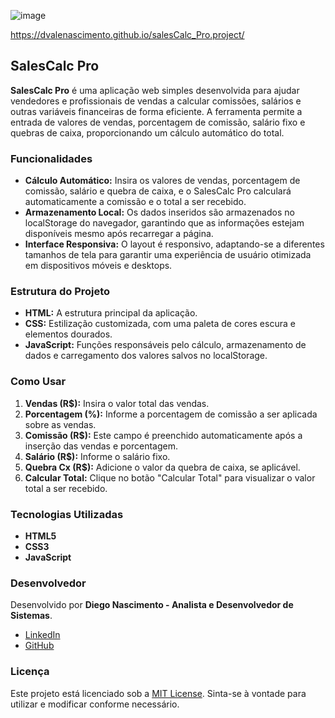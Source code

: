 ![image](https://github.com/user-attachments/assets/16b40928-d726-4acc-aa25-10ad0069a4ce)

https://dvalenascimento.github.io/salesCalc_Pro.project/

## SalesCalc Pro

**SalesCalc Pro** é uma aplicação web simples desenvolvida para ajudar vendedores e profissionais de vendas a calcular comissões, salários e outras variáveis financeiras de forma eficiente. A ferramenta permite a entrada de valores de vendas, porcentagem de comissão, salário fixo e quebras de caixa, proporcionando um cálculo automático do total.

### Funcionalidades

- **Cálculo Automático:** Insira os valores de vendas, porcentagem de comissão, salário e quebra de caixa, e o SalesCalc Pro calculará automaticamente a comissão e o total a ser recebido.
- **Armazenamento Local:** Os dados inseridos são armazenados no localStorage do navegador, garantindo que as informações estejam disponíveis mesmo após recarregar a página.
- **Interface Responsiva:** O layout é responsivo, adaptando-se a diferentes tamanhos de tela para garantir uma experiência de usuário otimizada em dispositivos móveis e desktops.

### Estrutura do Projeto

- **HTML:** A estrutura principal da aplicação.
- **CSS:** Estilização customizada, com uma paleta de cores escura e elementos dourados.
- **JavaScript:** Funções responsáveis pelo cálculo, armazenamento de dados e carregamento dos valores salvos no localStorage.

### Como Usar

1. **Vendas (R$):** Insira o valor total das vendas.
2. **Porcentagem (%):** Informe a porcentagem de comissão a ser aplicada sobre as vendas.
3. **Comissão (R$):** Este campo é preenchido automaticamente após a inserção das vendas e porcentagem.
4. **Salário (R$):** Informe o salário fixo.
5. **Quebra Cx (R$):** Adicione o valor da quebra de caixa, se aplicável.
6. **Calcular Total:** Clique no botão "Calcular Total" para visualizar o valor total a ser recebido.

### Tecnologias Utilizadas

- **HTML5**
- **CSS3**
- **JavaScript**

### Desenvolvedor

Desenvolvido por **Diego Nascimento - Analista e Desenvolvedor de Sistemas**.

- [LinkedIn](https://www.linkedin.com/in/diego-vale-do-nascimento-48212215b/)
- [GitHub](https://github.com/DVALENASCIMENTO)

### Licença

Este projeto está licenciado sob a [MIT License](https://opensource.org/licenses/MIT). Sinta-se à vontade para utilizar e modificar conforme necessário.
